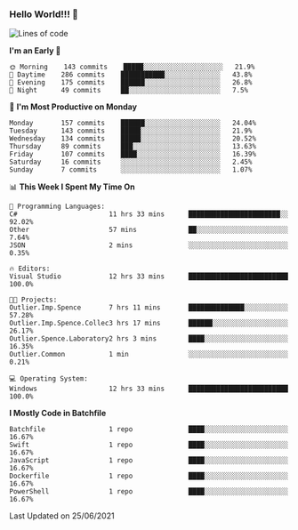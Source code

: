 ### Hello World!!! 👋

<!--
**kekotek/kekotek** is a ✨ _special_ ✨ repository because its `README.md` (this file) appears on your GitHub profile.

Here are some ideas to get you started:

- 🔭 I’m currently working on ...
- 🌱 I’m currently learning ...
- 👯 I’m looking to collaborate on ...
- 🤔 I’m looking for help with ...
- 💬 Ask me about ...
- 📫 How to reach me: ...
- 😄 Pronouns: ...
- ⚡ Fun fact: ...
-->

<!--START_SECTION:waka-->
![Lines of code](https://img.shields.io/badge/From%20Hello%20World%20I%27ve%20Written-18753%20lines%20of%20code-blue)

**I'm an Early 🐤** 

```text
🌞 Morning    143 commits    █████░░░░░░░░░░░░░░░░░░░░   21.9% 
🌆 Daytime    286 commits    ███████████░░░░░░░░░░░░░░   43.8% 
🌃 Evening    175 commits    ██████░░░░░░░░░░░░░░░░░░░   26.8% 
🌙 Night      49 commits     ██░░░░░░░░░░░░░░░░░░░░░░░   7.5%

```
📅 **I'm Most Productive on Monday** 

```text
Monday       157 commits    ██████░░░░░░░░░░░░░░░░░░░   24.04% 
Tuesday      143 commits    █████░░░░░░░░░░░░░░░░░░░░   21.9% 
Wednesday    134 commits    █████░░░░░░░░░░░░░░░░░░░░   20.52% 
Thursday     89 commits     ███░░░░░░░░░░░░░░░░░░░░░░   13.63% 
Friday       107 commits    ████░░░░░░░░░░░░░░░░░░░░░   16.39% 
Saturday     16 commits     ░░░░░░░░░░░░░░░░░░░░░░░░░   2.45% 
Sunday       7 commits      ░░░░░░░░░░░░░░░░░░░░░░░░░   1.07%

```


📊 **This Week I Spent My Time On** 

```text
💬 Programming Languages: 
C#                       11 hrs 33 mins      ███████████████████████░░   92.02% 
Other                    57 mins             ██░░░░░░░░░░░░░░░░░░░░░░░   7.64% 
JSON                     2 mins              ░░░░░░░░░░░░░░░░░░░░░░░░░   0.35%

🔥 Editors: 
Visual Studio            12 hrs 33 mins      █████████████████████████   100.0%

🐱‍💻 Projects: 
Outlier.Imp.Spence       7 hrs 11 mins       ██████████████░░░░░░░░░░░   57.28% 
Outlier.Imp.Spence.Collec3 hrs 17 mins       ██████░░░░░░░░░░░░░░░░░░░   26.17% 
Outlier.Spence.Laboratory2 hrs 3 mins        ████░░░░░░░░░░░░░░░░░░░░░   16.35% 
Outlier.Common           1 min               ░░░░░░░░░░░░░░░░░░░░░░░░░   0.21%

💻 Operating System: 
Windows                  12 hrs 33 mins      █████████████████████████   100.0%

```

**I Mostly Code in Batchfile** 

```text
Batchfile                1 repo              ████░░░░░░░░░░░░░░░░░░░░░   16.67% 
Swift                    1 repo              ████░░░░░░░░░░░░░░░░░░░░░   16.67% 
JavaScript               1 repo              ████░░░░░░░░░░░░░░░░░░░░░   16.67% 
Dockerfile               1 repo              ████░░░░░░░░░░░░░░░░░░░░░   16.67% 
PowerShell               1 repo              ████░░░░░░░░░░░░░░░░░░░░░   16.67%

```



 Last Updated on 25/06/2021
<!--END_SECTION:waka-->
